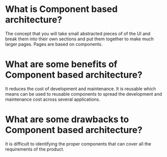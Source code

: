 # What is Component based architecture?
The concept that you will take small abstracted pieces of of the UI and break them into their own sections and put them together to make much larger pages. Pages are based on components. 

# What are some benefits of Component based architecture?
It reduces the cost of development and maintenance. It is reusable which means can be used to reusable components to spread the development and maintenance cost across several applications.

# What are some drawbacks to Component based architecture?
It is difficult to identifying the proper
components that can cover all the requirements of the product.